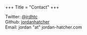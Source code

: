 +++
Title = "Contact"
+++

Twitter: [@jrdhtc](https://twitter.com/jrdhtc)  
Github: [jordanhatcher](https://github.com/jordanhatcher)  
Email: jordan "at" jordan-hatcher.com
